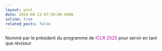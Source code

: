 ```yaml
---
layout: post
date: 2024-08-23 07:59:00-0400
inline: true
related_posts: false
---
```


Nommé par le président du programme de <span style="color:#b509ac">ICLR 2025 </span>  pour servir en tant que réviseur

